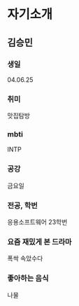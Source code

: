 # 자기소개

## 김승민

### 생일
04.06.25
### 취미
맛집탐방
### mbti
INTP
### 공강
금요일
### 전공, 학번
응용소프트웨어 23학번
### 요즘 재밌게 본 드라마
폭싹 속았수다
### 좋아하는 음식
나물